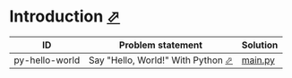 # Introduction [⬀](https://www.hackerrank.com/domains/python/py-introduction)


| ID             | Problem statement                                                                         | Solution                          |
|----------------|-------------------------------------------------------------------------------------------|-----------------------------------|
| py-hello-world | Say "Hello, World!" With Python [⬀](https://www.hackerrank.com/challenges/py-hello-world) | [main.py](py-hello-world/main.py) |

